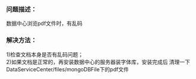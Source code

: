 ### 问题描述： ###

数据中心浏览pdf文件时，有乱码

### 解决方法： ###
1)检查文档本身是否有乱码问题；  
2)如果文档是正常的，再安装数据中心的服务器装字体库，安装完成后  清理一下DataServiceCenter/files/mongoDBFile下的pdf文件 


